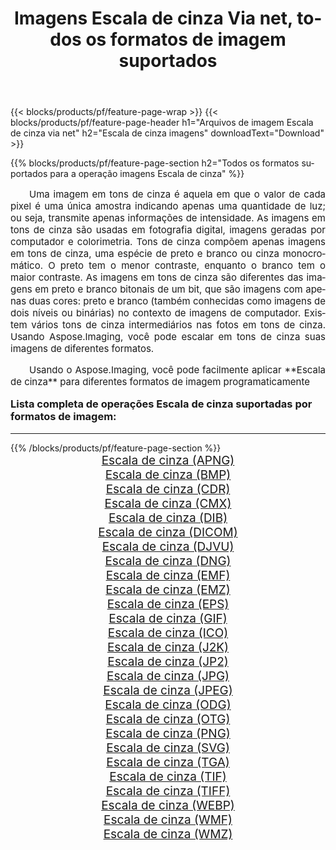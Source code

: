 ﻿---
title: Imagens Escala de cinza Via net, todos os formatos de imagem suportados 
weight: 3920
url: /pt/net/grayscale/ 
lang: pt
langdirlevel: 2
locales: zh-hans,ja,it,ru,de,es,fr,nl,id,lt,pl,pt,vi,tr,ko,zh-hant,ar,hi,th,sv,cs,uk,he
description: Usando Aspose.Imaging, você pode facilmente imagens Escala de cinza Via net
---

{{< blocks/products/pf/feature-page-wrap >}}
{{< blocks/products/pf/feature-page-header h1="Arquivos de imagem Escala de cinza via net" h2="Escala de cinza imagens" downloadText="Download" >}}


{{% blocks/products/pf/feature-page-section  h2="Todos os formatos suportados para a operação imagens Escala de cinza" %}}
<p align="justify" style="text-indent:2em;font-size:15px;">
Uma imagem em tons de cinza é aquela em que o valor de cada pixel é uma única amostra indicando apenas uma quantidade de luz; ou seja, transmite apenas informações de intensidade. As imagens em tons de cinza são usadas em fotografia digital, imagens geradas por computador e colorimetria. Tons de cinza compõem apenas imagens em tons de cinza, uma espécie de preto e branco ou cinza monocromático. O preto tem o menor contraste, enquanto o branco tem o maior contraste. As imagens em tons de cinza são diferentes das imagens em preto e branco bitonais de um bit, que são imagens com apenas duas cores: preto e branco (também conhecidas como imagens de dois níveis ou binárias) no contexto de imagens de computador. Existem vários tons de cinza intermediários nas fotos em tons de cinza. Usando Aspose.Imaging, você pode escalar em tons de cinza suas imagens de diferentes formatos.
</p>
<p align="justify" style="text-indent:2em;font-size:15px;">
Usando o Aspose.Imaging, você pode facilmente aplicar **Escala de cinza** para diferentes formatos de imagem programaticamente
</p>
<h3 style="margin-top:16px;">
Lista completa de operações Escala de cinza suportadas por formatos de imagem:
</h3>
<hr/>
{{% /blocks/products/pf/feature-page-section %}}
<div class="container-fluid productfamilypage bg-gray">
    <div class="convertypes bg-gray agp-content section">
        <div class="container">
		<div class="row other-converters" style="gap: 10px;font-size: 19px;text-align:center;">
		    <div class='col-md-3 other-converter remove-lp remove-rp'><a href="/imaging/pt/net/grayscale/apng/" style="padding:15px;">Escala de cinza (APNG)</a></div><div class='col-md-3 other-converter remove-lp remove-rp'><a href="/imaging/pt/net/grayscale/bmp/" style="padding:15px;">Escala de cinza (BMP)</a></div><div class='col-md-3 other-converter remove-lp remove-rp'><a href="/imaging/pt/net/grayscale/cdr/" style="padding:15px;">Escala de cinza (CDR)</a></div><div class='col-md-3 other-converter remove-lp remove-rp'><a href="/imaging/pt/net/grayscale/cmx/" style="padding:15px;">Escala de cinza (CMX)</a></div><div class='col-md-3 other-converter remove-lp remove-rp'><a href="/imaging/pt/net/grayscale/dib/" style="padding:15px;">Escala de cinza (DIB)</a></div><div class='col-md-3 other-converter remove-lp remove-rp'><a href="/imaging/pt/net/grayscale/dicom/" style="padding:15px;">Escala de cinza (DICOM)</a></div><div class='col-md-3 other-converter remove-lp remove-rp'><a href="/imaging/pt/net/grayscale/djvu/" style="padding:15px;">Escala de cinza (DJVU)</a></div><div class='col-md-3 other-converter remove-lp remove-rp'><a href="/imaging/pt/net/grayscale/dng/" style="padding:15px;">Escala de cinza (DNG)</a></div><div class='col-md-3 other-converter remove-lp remove-rp'><a href="/imaging/pt/net/grayscale/emf/" style="padding:15px;">Escala de cinza (EMF)</a></div><div class='col-md-3 other-converter remove-lp remove-rp'><a href="/imaging/pt/net/grayscale/emz/" style="padding:15px;">Escala de cinza (EMZ)</a></div><div class='col-md-3 other-converter remove-lp remove-rp'><a href="/imaging/pt/net/grayscale/eps/" style="padding:15px;">Escala de cinza (EPS)</a></div><div class='col-md-3 other-converter remove-lp remove-rp'><a href="/imaging/pt/net/grayscale/gif/" style="padding:15px;">Escala de cinza (GIF)</a></div><div class='col-md-3 other-converter remove-lp remove-rp'><a href="/imaging/pt/net/grayscale/ico/" style="padding:15px;">Escala de cinza (ICO)</a></div><div class='col-md-3 other-converter remove-lp remove-rp'><a href="/imaging/pt/net/grayscale/j2k/" style="padding:15px;">Escala de cinza (J2K)</a></div><div class='col-md-3 other-converter remove-lp remove-rp'><a href="/imaging/pt/net/grayscale/jp2/" style="padding:15px;">Escala de cinza (JP2)</a></div><div class='col-md-3 other-converter remove-lp remove-rp'><a href="/imaging/pt/net/grayscale/jpg/" style="padding:15px;">Escala de cinza (JPG)</a></div><div class='col-md-3 other-converter remove-lp remove-rp'><a href="/imaging/pt/net/grayscale/jpeg/" style="padding:15px;">Escala de cinza (JPEG)</a></div><div class='col-md-3 other-converter remove-lp remove-rp'><a href="/imaging/pt/net/grayscale/odg/" style="padding:15px;">Escala de cinza (ODG)</a></div><div class='col-md-3 other-converter remove-lp remove-rp'><a href="/imaging/pt/net/grayscale/otg/" style="padding:15px;">Escala de cinza (OTG)</a></div><div class='col-md-3 other-converter remove-lp remove-rp'><a href="/imaging/pt/net/grayscale/png/" style="padding:15px;">Escala de cinza (PNG)</a></div><div class='col-md-3 other-converter remove-lp remove-rp'><a href="/imaging/pt/net/grayscale/svg/" style="padding:15px;">Escala de cinza (SVG)</a></div><div class='col-md-3 other-converter remove-lp remove-rp'><a href="/imaging/pt/net/grayscale/tga/" style="padding:15px;">Escala de cinza (TGA)</a></div><div class='col-md-3 other-converter remove-lp remove-rp'><a href="/imaging/pt/net/grayscale/tif/" style="padding:15px;">Escala de cinza (TIF)</a></div><div class='col-md-3 other-converter remove-lp remove-rp'><a href="/imaging/pt/net/grayscale/tiff/" style="padding:15px;">Escala de cinza (TIFF)</a></div><div class='col-md-3 other-converter remove-lp remove-rp'><a href="/imaging/pt/net/grayscale/webp/" style="padding:15px;">Escala de cinza (WEBP)</a></div><div class='col-md-3 other-converter remove-lp remove-rp'><a href="/imaging/pt/net/grayscale/wmf/" style="padding:15px;">Escala de cinza (WMF)</a></div><div class='col-md-3 other-converter remove-lp remove-rp'><a href="/imaging/pt/net/grayscale/wmz/" style="padding:15px;">Escala de cinza (WMZ)</a></div>
                </div>
        </div>
    </div>
</div>
<br/>
